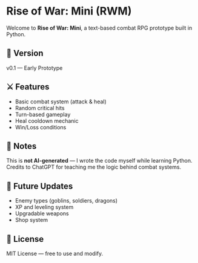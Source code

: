# Rise of War: Mini (RWM)

Welcome to **Rise of War: Mini**, a text-based combat RPG prototype built in Python.

## 🧩 Version
v0.1 — Early Prototype

## ⚔️ Features
- Basic combat system (attack & heal)
- Random critical hits
- Turn-based gameplay
- Heal cooldown mechanic
- Win/Loss conditions

## 💬 Notes
This is **not AI-generated** — I wrote the code myself while learning Python.
Credits to ChatGPT for teaching me the logic behind combat systems.

## 🧠 Future Updates
- Enemy types (goblins, soldiers, dragons)
- XP and leveling system
- Upgradable weapons
- Shop system

## 📜 License
MIT License — free to use and modify.
